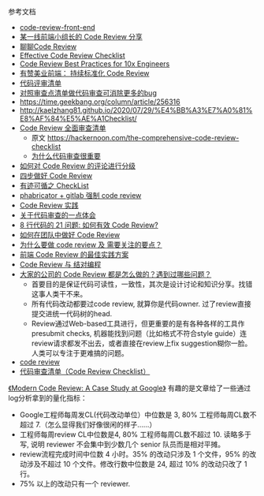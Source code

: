 
参考文档

- [code-review-front-end](https://github.com/Jinjiang/code-review-front-end)
- [某一线前端小组长的 Code Review 分享](https://juejin.cn/post/7052570403029385253)
- [聊聊Code Review](https://www.jianshu.com/p/106c64b0631b)
- [Effective Code Review Checklist](https://engineerchirag.medium.com/effective-code-review-checklist-c735abbcd613)
- [Code Review Best Practices for 10x Engineers](https://engineerchirag.medium.com/code-review-best-practices-for-10x-engineers-84c2b1678db5)
- [有赞美业前端： 持续标准化 Code Review](https://segmentfault.com/a/1190000025141916)
- [代码评审清单](https://www.jdon.com/project/code-review-checklist.html)
- [对照审查点清单做代码审查可消除更多的bug](https://www.techug.com/post/increase-defect-detection-with-our-code-review-checklist-example/)
- https://time.geekbang.org/column/article/256316
- http://kaelzhang81.github.io/2020/07/29/%E4%BB%A3%E7%A0%81%E8%AF%84%E5%AE%A1Checklist/
- [Code Review 全面审查清单](https://xie.infoq.cn/article/0b326dbb9ec2d5e454caf4199)
  - 原文 https://hackernoon.com/the-comprehensive-code-review-checklist
  - [为什么代码审查很重要](https://www.atlassian.com/agile/software-development/code-reviews)
- [如何对 Code Review 的评论进行分级](https://xie.infoq.cn/article/cc38cf72300936ad3cac95c8b)
- [四步做好 Code Review](https://xie.infoq.cn/article/44b6c10ae7ddf6c7ce8056fb1)
- [有迹可循之 CheckList](https://xie.infoq.cn/article/5136abdb77f47e3317c0226b7)
- [phabricator + gitlab 强制 code review](https://xie.infoq.cn/article/3fcf04a46683a5b259421eca2)
- [Code Review 实践](https://xie.infoq.cn/article/2ab9c49a02dc9397f52262db7)
- [关于代码审查的一点体会](https://xie.infoq.cn/article/7c3c86feb9b04c8175860f00e)
- [8 行代码的 21 问题: 如何有效 Code Review?](https://xie.infoq.cn/article/a328a8ba1afce966a3102ec30)
- [如何在团队中做好 Code Review](https://xie.infoq.cn/article/0783c81847d7dd293fa07238f)
- [为什么要做 code review 及 需要关注的要点？](https://www.365seal.com/y/2rndjeN4Vj.html)
- [前端 Code Review 的最佳实践方案](https://www.cnblogs.com/dotey/p/11216430.html)
- [Code Review 与 结对编程](https://bbs.huaweicloud.com/blogs/110732)
- [大家的公司的 Code Review 都是怎么做的？遇到过哪些问题？](https://www.zhihu.com/question/41089988)
  - 首要目的是保证代码可读性，一致性，其次是设计讨论和知识分享。找错这事人类干不来。
  - 所有代码改动都要过code review, 就算你是代码owner. 过了review直接提交进统一代码树的head.
  - Review通过Web-based工具进行，但更重要的是有各种各样的工具作presubmit checks, 机器能找到问题（比如格式不符合style guide）连review请求都发不出去，或者直接在review上fix suggestion糊你一脸。人类可以专注于更难搞的问题。
- [code review](https://cloud.tencent.com/developer/article/1805602)
- [代码审查清单（Code Review Checklist）](https://www.jianshu.com/p/ecf2973c899f)


[《Modern Code Review: A Case Study at Google》](https://link.zhihu.com/?target=https%3A//sback.it/publications/icse2018seip.pdf) 有趣的是文章给了一些通过log分析拿到的量化指标：

- Google工程师每周发CL(代码改动单位）中位数是 3, 80% 工程师每周CL数不超过 7.（怎么显得我们好像很闲的样子……）
- 工程师每周review CL中位数是4, 80% 工程师每周CL数不超过 10. 读略多于写, 说明 reviewer 不会集中到少数几个 senior 队员而是相对平摊。
- review流程完成时间中位数 4 小时。35% 的改动只涉及 1 个文件，95% 的改动涉及不超过 10 个文件。修改行数中位数是 24, 超过 10% 的改动只改了 1 行。
- 75% 以上的改动只有一个 reviewer.


